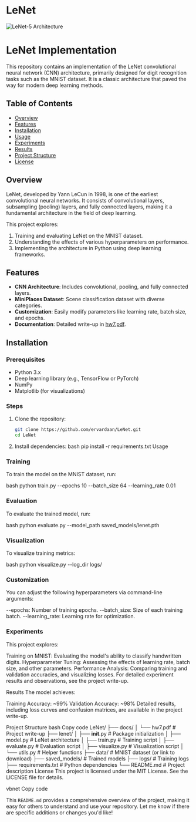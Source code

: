 # LeNet

![LeNet-5 Architecture](https://upload.wikimedia.org/wikipedia/commons/3/35/LeNet-5_architecture.svg "LeNet-5 Architecture")

# LeNet Implementation

This repository contains an implementation of the LeNet convolutional neural network (CNN) architecture, primarily designed for digit recognition tasks such as the MNIST dataset. It is a classic architecture that paved the way for modern deep learning methods.

## Table of Contents

- [Overview](#overview)
- [Features](#features)
- [Installation](#installation)
- [Usage](#usage)
- [Experiments](#experiments)
- [Results](#results)
- [Project Structure](#project-structure)
- [License](#license)

## Overview

LeNet, developed by Yann LeCun in 1998, is one of the earliest convolutional neural networks. It consists of convolutional layers, subsampling (pooling) layers, and fully connected layers, making it a fundamental architecture in the field of deep learning.

This project explores:
1. Training and evaluating LeNet on the MNIST dataset.
2. Understanding the effects of various hyperparameters on performance.
3. Implementing the architecture in Python using deep learning frameworks.

## Features

- **CNN Architecture**: Includes convolutional, pooling, and fully connected layers.
- **MiniPlaces Dataset**: Scene classification dataset with diverse categories.
- **Customization**: Easily modify parameters like learning rate, batch size, and epochs.
- **Documentation**: Detailed write-up in [hw7.pdf](https://github.com/ervardaan/LeNet/blob/main/docs/hw7.pdf).

## Installation

### Prerequisites
- Python 3.x
- Deep learning library (e.g., TensorFlow or PyTorch)
- NumPy
- Matplotlib (for visualizations)

### Steps
1. Clone the repository:
   ```bash
   git clone https://github.com/ervardaan/LeNet.git
   cd LeNet

2. Install dependencies:
bash
pip install -r requirements.txt
Usage
### Training
To train the model on the MNIST dataset, run:

bash
python train.py --epochs 10 --batch_size 64 --learning_rate 0.01
### Evaluation
To evaluate the trained model, run:

bash
python evaluate.py --model_path saved_models/lenet.pth
### Visualization
To visualize training metrics:

bash
python visualize.py --log_dir logs/

### Customization
You can adjust the following hyperparameters via command-line arguments:

--epochs: Number of training epochs.
--batch_size: Size of each training batch.
--learning_rate: Learning rate for optimization.

### Experiments
This project explores:

Training on MNIST: Evaluating the model's ability to classify handwritten digits.
Hyperparameter Tuning: Assessing the effects of learning rate, batch size, and other parameters.
Performance Analysis: Comparing training and validation accuracies, and visualizing losses.
For detailed experiment results and observations, see the project write-up.

Results
The model achieves:

Training Accuracy: ~99%
Validation Accuracy: ~98%
Detailed results, including loss curves and confusion matrices, are available in the project write-up.

Project Structure
bash
Copy code
LeNet/
├── docs/
│   └── hw7.pdf             # Project write-up
├── lenet/
│   ├── __init__.py         # Package initialization
│   ├── model.py            # LeNet architecture
│   ├── train.py            # Training script
│   ├── evaluate.py         # Evaluation script
│   ├── visualize.py        # Visualization script
│   └── utils.py            # Helper functions
├── data/                   # MNIST dataset (or link to download)
├── saved_models/           # Trained models
├── logs/                   # Training logs
├── requirements.txt        # Python dependencies
└── README.md               # Project description
License
This project is licensed under the MIT License. See the LICENSE file for details.

vbnet
Copy code

This `README.md` provides a comprehensive overview of the project, making it easy for others to understand and use your repository. Let me know if there are specific additions or changes you'd like!






